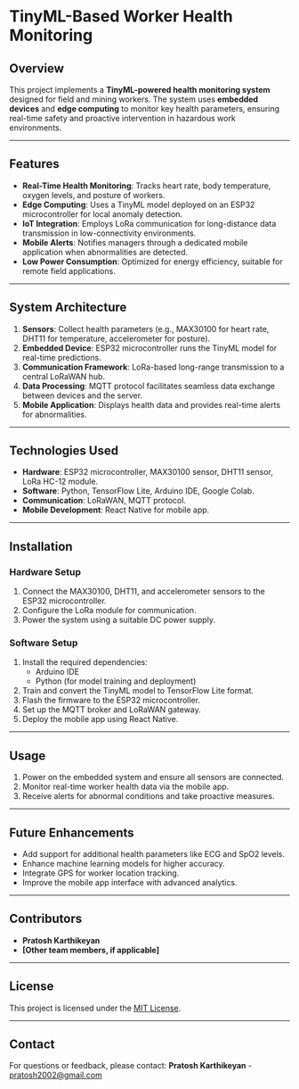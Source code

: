 # TinyML-Based Worker Health Monitoring

## Overview
This project implements a **TinyML-powered health monitoring system** designed for field and mining workers. The system uses **embedded devices** and **edge computing** to monitor key health parameters, ensuring real-time safety and proactive intervention in hazardous work environments.

---

## Features
- **Real-Time Health Monitoring**: Tracks heart rate, body temperature, oxygen levels, and posture of workers.
- **Edge Computing**: Uses a TinyML model deployed on an ESP32 microcontroller for local anomaly detection.
- **IoT Integration**: Employs LoRa communication for long-distance data transmission in low-connectivity environments.
- **Mobile Alerts**: Notifies managers through a dedicated mobile application when abnormalities are detected.
- **Low Power Consumption**: Optimized for energy efficiency, suitable for remote field applications.

---

## System Architecture
1. **Sensors**: Collect health parameters (e.g., MAX30100 for heart rate, DHT11 for temperature, accelerometer for posture).
2. **Embedded Device**: ESP32 microcontroller runs the TinyML model for real-time predictions.
3. **Communication Framework**: LoRa-based long-range transmission to a central LoRaWAN hub.
4. **Data Processing**: MQTT protocol facilitates seamless data exchange between devices and the server.
5. **Mobile Application**: Displays health data and provides real-time alerts for abnormalities.

---

## Technologies Used
- **Hardware**: ESP32 microcontroller, MAX30100 sensor, DHT11 sensor, LoRa HC-12 module.
- **Software**: Python, TensorFlow Lite, Arduino IDE, Google Colab.
- **Communication**: LoRaWAN, MQTT protocol.
- **Mobile Development**: React Native for mobile app.

---

## Installation

### Hardware Setup
1. Connect the MAX30100, DHT11, and accelerometer sensors to the ESP32 microcontroller.
2. Configure the LoRa module for communication.
3. Power the system using a suitable DC power supply.

### Software Setup
1. Install the required dependencies:
   - Arduino IDE
   - Python (for model training and deployment)
2. Train and convert the TinyML model to TensorFlow Lite format.
3. Flash the firmware to the ESP32 microcontroller.
4. Set up the MQTT broker and LoRaWAN gateway.
5. Deploy the mobile app using React Native.

---

## Usage
1. Power on the embedded system and ensure all sensors are connected.
2. Monitor real-time worker health data via the mobile app.
3. Receive alerts for abnormal conditions and take proactive measures.

---

## Future Enhancements
- Add support for additional health parameters like ECG and SpO2 levels.
- Enhance machine learning models for higher accuracy.
- Integrate GPS for worker location tracking.
- Improve the mobile app interface with advanced analytics.

---

## Contributors
- **Pratosh Karthikeyan**
- **[Other team members, if applicable]**

---

## License
This project is licensed under the [MIT License](LICENSE).

---

## Contact
For questions or feedback, please contact:
**Pratosh Karthikeyan** - pratosh2002@gmail.com
